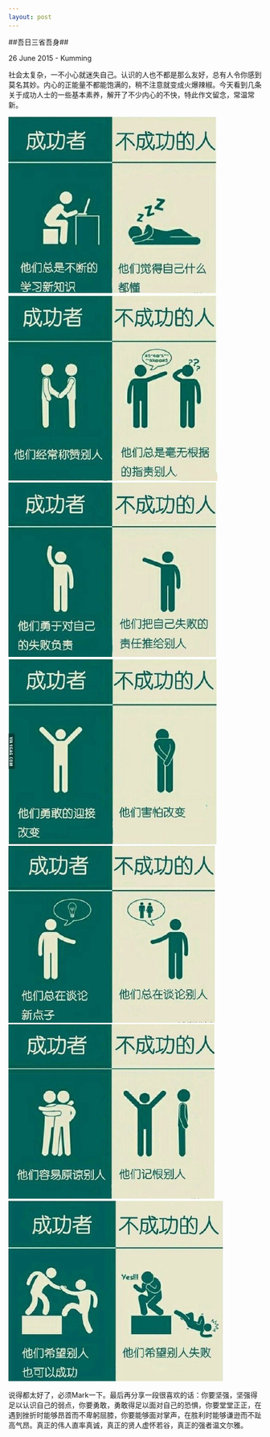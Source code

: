 ```yaml
---
layout: post
---
```

##吾日三省吾身##
<p class="meta">26 June 2015 - Kumming</p>
社会太复杂，一不小心就迷失自己。认识的人也不都是那么友好，总有人令你感到莫名其妙。内心的正能量不都能饱满的，稍不注意就变成火爆辣椒。今天看到几条关于成功人士的一些基本素养，解开了不少内心的不快，特此作文留念，常温常新。

![](images/1.jpg)
![](images/2.jpg)
![](images/3.jpg)
![](images/4.jpg)
![](images/5.jpg)
![](images/6.jpg)
![](images/7.jpg)

说得都太好了，必须Mark一下。最后再分享一段很喜欢的话：你要坚强，坚强得足以认识自己的弱点，你要勇敢，勇敢得足以面对自己的恐惧，你要堂堂正正，在遇到挫折时能够昂首而不卑躬屈膝，你要能够面对掌声，在胜利时能够谦逊而不趾高气昂。真正的伟人直率真诚，真正的贤人虚怀若谷，真正的强者温文尔雅。